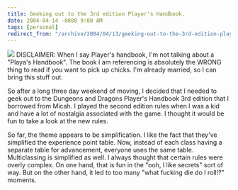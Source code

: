 ```yaml
---
title: Geeking out to the 3rd edition Player's Handbook.
date: 2004-04-14 -0800 9:00 AM
tags: [personal]
redirect_from: "/archive/2004/04/13/geeking-out-to-the-3rd-edition-players-handbook.aspx/"
---
```


![](/images/PlayersHandbook.jpg) DISCLAIMER: When I say Player's
handbook, I'm not talking about a "Playa's Handbook". The book I am
referencing is absolutely the WRONG thing to read if you want to pick up
chicks. I'm already married, so I can bring this stuff out.

So after a long three day weekend of moving, I decided that I needed to
geek out to the Dungeons and Dragons Player's Handbook 3rd edition that
I borrowed from Micah. I played the second edition rules when I was a
kid and have a lot of nostalgia associated with the game. I thought it
would be fun to take a look at the new rules.

So far, the theme appears to be simplification. I like the fact that
they've simplified the experience point table. Now, instead of each
class having a separate table for advancement, everyone uses the same
table. Multiclassing is simplified as well. I always thought that
certain rules were overly complex. On one hand, that is fun in the "ooh,
I like secrets" sort of way. But on the other hand, it led to too many
"what fucking die do I roll!?" moments.

